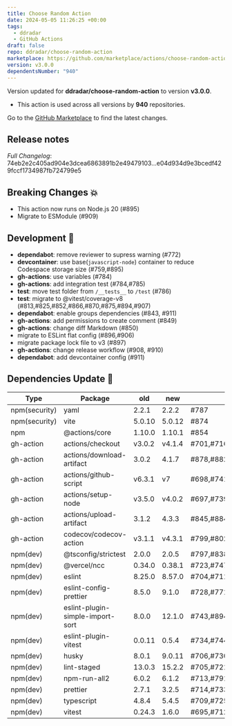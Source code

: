 ```yaml
---
title: Choose Random Action
date: 2024-05-05 11:26:25 +00:00
tags:
  - ddradar
  - GitHub Actions
draft: false
repo: ddradar/choose-random-action
marketplace: https://github.com/marketplace/actions/choose-random-action
version: v3.0.0
dependentsNumber: "940"
---
```



Version updated for **ddradar/choose-random-action** to version **v3.0.0**.
- This action is used across all versions by **940** repositories.

Go to the [GitHub Marketplace](https://github.com/marketplace/actions/choose-random-action) to find the latest changes.

## Release notes

_Full Changelog_: 74eb2e2c405ad904e3dcea6863891b2e49479103...e04d934d9e3bcedf429fccf1734987fb724799e5

## Breaking Changes :boom:
- This action now runs on Node.js 20 (#895)
- Migrate to ESModule (#909)

## Development :rocket:

- **dependabot**: remove reviewer to supress warning (#772)
- **devcontainer**: use base(`javascript-node`) container to reduce Codespace storage size (#759,#895)
- **gh-actions**: use variables (#784)
- **gh-actions**: add integration test (#784,#785)
- **test**: move test folder from `/__tests__` to `/test` (#786)
- **test**: migrate to @vitest/coverage-v8 (#813,#825,#852,#866,#870,#875,#894,#907)
- **dependabot**: enable groups dependencies (#843, #911)
- **gh-actions**: add permissions to create comment (#849)
- **gh-actions**: change diff Markdown (#850)
- migrate to ESLint flat config (#896,#906)
- migrate package lock file to v3 (#897)
- **gh-actions**: change release workflow (#908, #910)
- **dependabot**: add devcontainer config (#911)

## Dependencies Update :robot:
|Type|Package|old|new|PR|
|----|-------|---|---|--|
|npm(security)|yaml|2.2.1|2.2.2|#787|
|npm(security)|vite|5.0.10|5.0.12|#874|
|npm|@actions/core|1.10.0|1.10.1|#854|
|gh-action|actions/checkout|v3.0.2|v4.1.4|#701,#716,#740,#773,#798,#808,#839,#844,#856,#890,#903|
|gh-action|actions/download-artifact|3.0.2|4.1.7|#878,#882,#889,#901|
|gh-action|actions/github-script|v6.3.1|v7|#698,#741,#861|
|gh-action|actions/setup-node|v3.5.0|v4.0.2|#697,#739,#824,#840,#859,#867,#883|
|gh-action|actions/upload-artifact|3.1.2|4.3.3|#845,#884,#902|
|gh-action|codecov/codecov-action|v3.1.1|v4.3.1|#799,#802,#880,#885,#888,#904|
|npm(dev)|@tsconfig/strictest|2.0.0|2.0.5|#797,#838,#886,#892|
|npm(dev)|@vercel/ncc|0.34.0|0.38.1|#723,#747,#848,#858|
|npm(dev)|eslint|8.25.0|8.57.0|#704,#711,#717,#750,#764,#780,#794,#805,#809,#823,#835,#855,#860,#866,#873,#894|
|npm(dev)|eslint-config-prettier|8.5.0|9.1.0|#728,#771,#781,#819,#826,#831,#866|
|npm(dev)|eslint-plugin-simple-import-sort|8.0.0|12.1.0|#743,#894,#906|
|npm(dev)|eslint-plugin-vitest|0.0.11|0.5.4|#734,#744,#761,#768,#782,#796,#801,#817,#847,#855,#860,#866,#873,#894,#906|
|npm(dev)|husky|8.0.1|9.0.11|#706,#730,#894|
|npm(dev)|lint-staged|13.0.3|15.2.2|#705,#721,#757,#760,#776,#789,#812,#830,#860,#866,#894|
|npm(dev)|npm-run-all2|6.0.2|6.1.2|#713,#791,#818,#855,#894|
|npm(dev)|prettier|2.7.1|3.2.5|#714,#733,#745,#754,#779,#795,#818,#828,#836,#866,#894|
|npm(dev)|typescript|4.8.4|5.4.5|#709,#725,#746,#778,#788,#811,#863,#872,#893,#900|
|npm(dev)|vitest|0.24.3|1.6.0|#695,#712,#727,#738,#742,#753,#765,#783,#792,#803,#813,#818,#827,#829,#852,#866,#870,#875,#894,#907|

